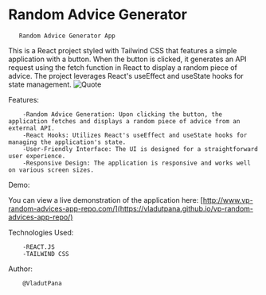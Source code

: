 # Random Advice Generator

 
       Random Advice Generator App
This is a React project styled with Tailwind CSS that features a simple application with a button. When the button is clicked, it generates an API request using the fetch function in React to display a random piece of advice. The project leverages React's useEffect and useState hooks for state management.
![Quote](https://github.com/VladutPana/vp-random-advices-app-repo/assets/109078074/d3dc273e-5956-4ebe-b9c9-b59b8e66a1c3)


Features:

        -Random Advice Generation: Upon clicking the button, the application fetches and displays a random piece of advice from an external API.
        -React Hooks: Utilizes React's useEffect and useState hooks for managing the application's state.
        -User-Friendly Interface: The UI is designed for a straightforward user experience.
        -Responsive Design: The application is responsive and works well on various screen sizes.

Demo:

You can view a live demonstration of the application here: [http://www.vp-random-advices-app-repo.com/](https://vladutpana.github.io/vp-random-advices-app-repo/)


Technologies Used:

        -REACT.JS
        -TAILWIND CSS


Author:

        @VladutPana

